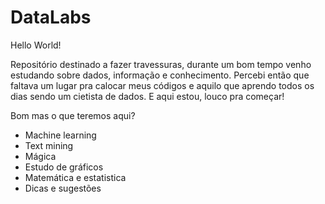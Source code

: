 # DataLabs

Hello World! 

Repositório destinado a fazer travessuras, durante um bom tempo venho estudando sobre dados, informação e conhecimento. Percebi então que faltava um lugar pra calocar meus códigos e aquilo que aprendo todos os dias sendo um cietista de dados. E aqui estou, louco pra começar!

Bom mas o que teremos aqui?

  - Machine learning
  - Text mining
  - Mágica
  - Estudo de gráficos 
  - Matemática e estatistica 
  - Dicas e sugestões

